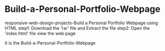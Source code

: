 # Build-a-Personal-Portfolio-Webpage
responsive-web-design-projects-Build a Personal Portfolio Webpage using HTML
step1: Download the 'rar' file and Extract the file 
step2: Open the 'index.html' file view the web page

It is the Build-a-Personal-Portfolio-Webpage
